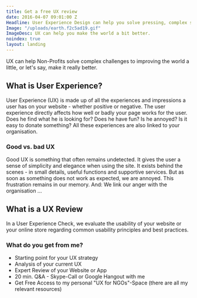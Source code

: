 ```yaml
---
title: Get a free UX review
date: 2016-04-07 09:01:00 Z
Headline: User Experience Design can help you solve pressing, complex social challenges.
Image: "/uploads/earth.f2c5ad19.gif"
ImageDesc: UX can help you make the world a bit better.
noindex: true
layout: landing
---
```


<p class="lead">UX can help Non-Profits solve complex challenges to improving the world a little, or let's say, make it really better.</p>

## What is User Experience?
User Experience (UX) is made up of all the experiences and impressions a user has on your website - whether positive or negative.
The user experience directly affects how well or badly your page works for the user. Does he find what he is looking for? Does he have fun? Is he annoyed? Is it easy to donate something? All these experiences are also linked to your organisation.

### Good vs. bad UX
Good UX is something that often remains undetected. It gives the user a sense of simplicity and elegance when using the site. It exists behind the scenes - in small details, useful functions and supportive services.
But as soon as something does not work as expected, we are annoyed. This frustration remains in our memory. And: We link our anger with the organisation ...

## What is a UX Review
In a User Experience Check, we evaluate the usability of your website or your online store regarding common usability principles and best practices.

### What do you get from me?
- Starting point for your UX strategy
- Analysis of your current UX
- Expert Review of your Website or App
- 20 min. Q&A - Skype-Call or Google Hangout with me
- Get Free Access to my personal "UX for NGOs"-Space (there are all my relevant resources)
